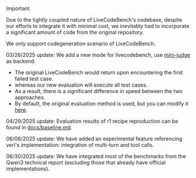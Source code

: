> [!Important]
> Due to the tightly coupled nature of LiveCodeBench's codebase, despite our efforts to integrate it with minimal cost, we inevitably had to incorporate a significant amount of code from the original repository.
>
> We only support codegeneration scenario of LiveCodeBench.

03/26/2025 update: We add a new mode for livecodebench, use [mini-judge](https://github.com/ysy-phoenix/mini-judge) as backend.
- The original LiveCodeBench would return upon encountering the first failed test case.
- whereas our new evaluation will execute all test cases.
- As a result, there is a significant difference in speed between the two approaches.
- By default, the original evaluation method is used, but you can modify it [here](../evalhub/benchmarks/code/livecodebench/__init__.py).

04/29/2025 update: Evaluation results of r1 recipe reproduction can be found in [docs/baseline.md](docs/baseline.md).

06/06/2025 update: We have added an experimental feature referencing verl's implementation: integration of multi-turn and tool calls.

06/30/2025 update: We have integrated most of the benchmarks from the Qwen3 technical report (excluding those that already have official implementations).
